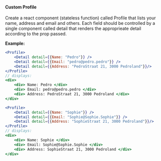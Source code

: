 #### Custom Profile

Create a react component (stateless function) called Profile that lists your name, address and email and others. Each field should be controlled by a single component called detail that renders the approprieate detail according to the prop passed.

**Example:**

```jsx
<Profile>
    <Detail detail={{Name: "Pedro"}} />
    <Detail detail={{Email: "pedro@pedro.pedro"}} />
    <Detail detail={{Address: "PedroStraat 21, 3000 Pedroland"}}/>
</Profile>
// displays:
<div>
    <div> Name: Pedro </div>
    <div> Email: pedro@pedro.pedro </div>
    <div> Address: PedroStraat 21, 3000 Pedroland </div>
</div>

<Profile>
    <Detail detail={{Name: "Sophie"}} />
    <Detail detail={{Email: "Sophie@Sophie.Sophie"}} />
    <Detail detail={{Address: "SophieStraat 21, 3000 Pedroland"}}/>
</Profile>
// displays:
<div>
    <div> Name: Sophie </div>
    <div> Email: Sophie@Sophie.Sophie </div>
    <div> Address: SophieStraat 21, 3000 Pedroland </div>
</div>
```